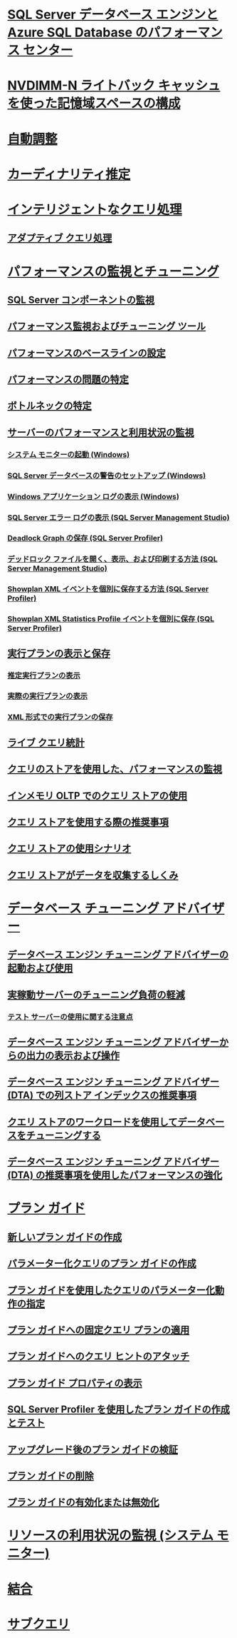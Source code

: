 
# [SQL Server データベース エンジンと Azure SQL Database のパフォーマンス センター](performance-center-for-sql-server-database-engine-and-azure-sql-database.md)  
# [NVDIMM-N ライトバック キャッシュを使った記憶域スペースの構成](configuring-storage-spaces-with-a-nvdimm-n-write-back-cache.md)  

# [自動調整](../automatic-tuning/automatic-tuning.md)
# [カーディナリティ推定](cardinality-estimation-sql-server.md)  
# [インテリジェントなクエリ処理](intelligent-query-processing.md)
## [アダプティブ クエリ処理](adaptive-query-processing.md)

# [パフォーマンスの監視とチューニング](monitor-and-tune-for-performance.md)  
## [SQL Server コンポーネントの監視](monitor-sql-server-components.md)  
## [パフォーマンス監視およびチューニング ツール](performance-monitoring-and-tuning-tools.md)  

## [パフォーマンスのベースラインの設定](establish-a-performance-baseline.md)  
## [パフォーマンスの問題の特定](isolate-performance-problems.md)  
## [ボトルネックの特定](identify-bottlenecks.md)  
## [サーバーのパフォーマンスと利用状況の監視](server-performance-and-activity-monitoring.md)  
### [システム モニターの起動 (Windows)](start-system-monitor-windows.md)  
### [SQL Server データベースの警告のセットアップ (Windows)](set-up-a-sql-server-database-alert-windows.md)  
### [Windows アプリケーション ログの表示 (Windows)](view-the-windows-application-log-windows-10.md)  
### [SQL Server エラー ログの表示 (SQL Server Management Studio)](view-the-sql-server-error-log-sql-server-management-studio.md)  
### [Deadlock Graph の保存 (SQL Server Profiler)](save-deadlock-graphs-sql-server-profiler.md)  
### [デッドロック ファイルを開く、表示、および印刷する方法 (SQL Server Management Studio)](open-view-and-print-a-deadlock-file-sql-server-management-studio.md)  
### [Showplan XML イベントを個別に保存する方法 (SQL Server Profiler)](save-showplan-xml-events-separately-sql-server-profiler.md)  
### [Showplan XML Statistics Profile イベントを個別に保存 (SQL Server Profiler)](save-showplan-xml-statistics-profile-events-separately-sql-server-profiler.md)  
## [実行プランの表示と保存](display-and-save-execution-plans.md)  
### [推定実行プランの表示](display-the-estimated-execution-plan.md)  
### [実際の実行プランの表示](display-an-actual-execution-plan.md)  
### [XML 形式での実行プランの保存](save-an-execution-plan-in-xml-format.md)  
## [ライブ クエリ統計](live-query-statistics.md)  
## [クエリのストアを使用した、パフォーマンスの監視](monitoring-performance-by-using-the-query-store.md)  
## [インメモリ OLTP でのクエリ ストアの使用](using-the-query-store-with-in-memory-oltp.md)  
## [クエリ ストアを使用する際の推奨事項](best-practice-with-the-query-store.md)  
## [クエリ ストアの使用シナリオ](query-store-usage-scenarios.md)  
## [クエリ ストアがデータを収集するしくみ](how-query-store-collects-data.md)  


# [データベース チューニング アドバイザー](database-engine-tuning-advisor.md)  
## [データベース エンジン チューニング アドバイザーの起動および使用](start-and-use-the-database-engine-tuning-advisor.md)  
## [実稼動サーバーのチューニング負荷の軽減](reduce-the-production-server-tuning-load.md)  
### [テスト サーバーの使用に関する注意点](considerations-for-using-test-servers.md)  
## [データベース エンジン チューニング アドバイザーからの出力の表示および操作](view-and-work-with-the-output-from-the-database-engine-tuning-advisor.md)  
## [データベース エンジン チューニング アドバイザー (DTA) での列ストア インデックスの推奨事項](columnstore-index-recommendations-in-database-engine-tuning-advisor-dta.md)  
## [クエリ ストアのワークロードを使用してデータベースをチューニングする](tuning-database-using-workload-from-query-store.md)  
## [データベース エンジン チューニング アドバイザー (DTA) の推奨事項を使用したパフォーマンスの強化](performance-improvements-using-dta-recommendations.md)  

# [プラン ガイド](plan-guides.md)  
## [新しいプラン ガイドの作成](create-a-new-plan-guide.md)  
## [パラメーター化クエリのプラン ガイドの作成](create-a-plan-guide-for-parameterized-queries.md)  
## [プラン ガイドを使用したクエリのパラメーター化動作の指定](specify-query-parameterization-behavior-by-using-plan-guides.md)  
## [プラン ガイドへの固定クエリ プランの適用](apply-a-fixed-query-plan-to-a-plan-guide.md)  
## [プラン ガイドへのクエリ ヒントのアタッチ](attach-query-hints-to-a-plan-guide.md)  
## [プラン ガイド プロパティの表示](view-plan-guide-properties.md)  
## [SQL Server Profiler を使用したプラン ガイドの作成とテスト](use-sql-server-profiler-to-create-and-test-plan-guides.md)  
## [アップグレード後のプラン ガイドの検証](validate-plan-guides-after-upgrade.md)  
## [プラン ガイドの削除](delete-a-plan-guide.md)  
## [プラン ガイドの有効化または無効化](enable-or-disable-a-plan-guide.md)  

# [リソースの利用状況の監視 (システム モニター)](../performance-monitor/monitor-resource-usage-system-monitor.md)    

# [結合](joins.md)   

# [サブクエリ](subqueries.md)    
